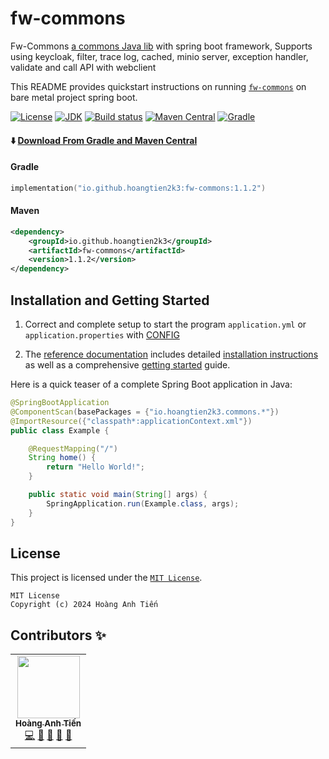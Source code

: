 # fw-commons

Fw-Commons [a commons Java lib]() with spring boot framework, Supports using keycloak, filter, trace log, cached, minio
server, exception handler, validate and call API with webclient

This README provides quickstart instructions on running [`fw-commons`]() on bare metal project spring boot.

[![License](https://img.shields.io/badge/license-MIT-green)](https://www.opensource.org/licenses/mit-license.php)
[![JDK](https://img.shields.io/badge/jdk-21-green.svg)](https://www.oracle.com/java/technologies/downloads/#java21)
[![Build status](https://github.com/ponfee/commons-core/workflows/build-with-maven/badge.svg)](https://github.com/hoangtien2k3/fw-commons/actions)
[![Maven Central](https://img.shields.io/badge/maven--central-1.1.0-orange.svg?style=plastic&logo=apachemaven)](https://central.sonatype.com/artifact/io.github.hoangtien2k3/fw-commons/1.1.0)
[![Gradle](https://img.shields.io/badge/gradle-1.1.0-orange.svg?style=plastic&logo=apachemaven)](https://central.sonatype.com/artifact/io.github.hoangtien2k3/fw-commons/1.1.0)

#### ⬇️ [Download From Gradle and Maven Central](https://central.sonatype.com/artifact/io.github.hoangtien2k3/fw-commons/1.1.2) 

#### Gradle

```kotlin
implementation("io.github.hoangtien2k3:fw-commons:1.1.2")
```

#### Maven

```xml
<dependency>
    <groupId>io.github.hoangtien2k3</groupId>
    <artifactId>fw-commons</artifactId>
    <version>1.1.2</version>
</dependency>
```

## Installation and Getting Started

1. Correct and complete setup to start the program `application.yml` or `application.properties`
   with [CONFIG](src/main/resources/application.yml)

2. The [reference documentation]() includes detailed [installation instructions]() as well as a
   comprehensive [getting started]() guide.

Here is a quick teaser of a complete Spring Boot application in Java:

```java
@SpringBootApplication
@ComponentScan(basePackages = {"io.hoangtien2k3.commons.*"})
@ImportResource({"classpath*:applicationContext.xml"})
public class Example {

    @RequestMapping("/")
    String home() {
        return "Hello World!";
    }

    public static void main(String[] args) {
        SpringApplication.run(Example.class, args);
    }
}
```

## License

This project is licensed under the [`MIT License`](LICENSE).

```text
MIT License
Copyright (c) 2024 Hoàng Anh Tiến
```

## Contributors ✨

<table>
  <tr>
    <td align="center"><a href="https://www.linkedin.com/in/hoangtien2k3/"><img src="https://avatars.githubusercontent.com/u/122768076?v=4?s=100" width="100px;" alt=""/><br /><sub><b>Hoàng Anh Tiến</b></sub></a><br /><a href="https://github.com/hoangtien2k3/news-app/commits?author=hoangtien2k3" title="Code">💻</a> <a href="#maintenance-hoangtien2k3" title="Maintenance">🚧</a> <a href="#ideas-hoangtien2k3" title="Ideas, Planning, & Feedback">🤔</a> <a href="#design-hoangtien2k3" title="Design">🎨</a> <a href="https://github.com/hoangtien2k3/news-app/issues?q=author%hoangtien2k3" title="Bug reports">🐛</a></td>
  </tr>
</table>
